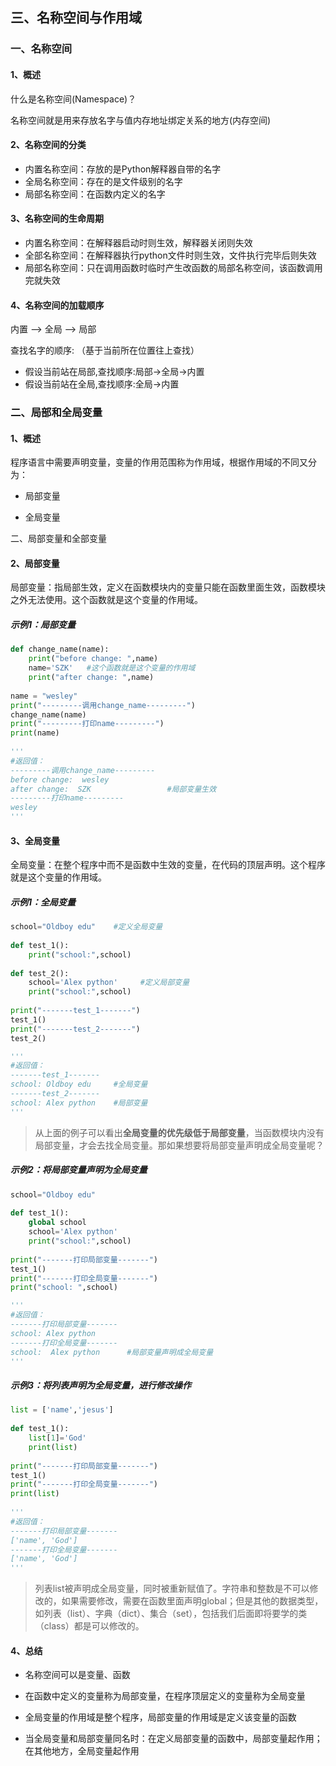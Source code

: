 ## 三、名称空间与作用域

### 一、名称空间

#### 1、概述

什么是名称空间(Namespace)？

名称空间就是用来存放名字与值内存地址绑定关系的地方(内存空间)

#### 2、名称空间的分类

- 内置名称空间：存放的是Python解释器自带的名字
- 全局名称空间：存在的是文件级别的名字
- 局部名称空间：在函数内定义的名字

#### 3、名称空间的生命周期

- 内置名称空间：在解释器启动时则生效，解释器关闭则失效
- 全部名称空间：在解释器执行python文件时则生效，文件执行完毕后则失效
- 局部名称空间：只在调用函数时临时产生改函数的局部名称空间，该函数调用完就失效

#### 4、名称空间的加载顺序

内置 —> 全局 —> 局部

查找名字的顺序: （基于当前所在位置往上查找）
- 假设当前站在局部,查找顺序:局部->全局->内置
- 假设当前站在全局,查找顺序:全局->内置
### 二、局部和全局变量

#### 1、概述

程序语言中需要声明变量，变量的作用范围称为作用域，根据作用域的不同又分为：

- 局部变量

- 全局变量

二、局部变量和全部变量

#### 2、局部变量

局部变量：指局部生效，定义在函数模块内的变量只能在函数里面生效，函数模块之外无法使用。这个函数就是这个变量的作用域。

##### 示例1：局部变量

```python
def change_name(name):
    print("before change: ",name)
    name='SZK'   #这个函数就是这个变量的作用域
    print("after change: ",name)
 
name = "wesley"
print("---------调用change_name---------")
change_name(name)
print("---------打印name---------")
print(name)
 
'''
#返回值：
---------调用change_name---------
before change:  wesley
after change:  SZK                 #局部变量生效
---------打印name---------
wesley
'''
```

#### 3、全局变量

全局变量：在整个程序中而不是函数中生效的变量，在代码的顶层声明。这个程序就是这个变量的作用域。

##### 示例1：全局变量

```python
school="Oldboy edu"    #定义全局变量
 
def test_1():
    print("school:",school)
 
def test_2():
    school='Alex python'     #定义局部变量
    print("school:",school)
 
print("-------test_1-------")
test_1()
print("-------test_2-------")
test_2()

'''
#返回值：
-------test_1-------
school: Oldboy edu     #全局变量
-------test_2-------
school: Alex python    #局部变量
'''
```

>  从上面的例子可以看出**全局变量的优先级低于局部变量**，当函数模块内没有局部变量，才会去找全局变量。那如果想要将局部变量声明成全局变量呢？

##### 示例2：将局部变量声明为全局变量

```python
school="Oldboy edu"
 
def test_1():
    global school
    school='Alex python'
    print("school:",school)
 
print("-------打印局部变量-------")
test_1()
print("-------打印全局变量-------")
print("school: ",school)

'''
#返回值：
-------打印局部变量-------
school: Alex python
-------打印全局变量-------
school:  Alex python      #局部变量声明成全局变量
'''
```

##### 示例3：将列表声明为全局变量，进行修改操作

```python
list = ['name','jesus']
 
def test_1():
    list[1]='God'
    print(list)
 
print("-------打印局部变量-------")
test_1()
print("-------打印全局变量-------")
print(list)
 
'''
#返回值：
-------打印局部变量-------
['name', 'God']
-------打印全局变量-------
['name', 'God']
'''
```

> 列表list被声明成全局变量，同时被重新赋值了。字符串和整数是不可以修改的，如果需要修改，需要在函数里面声明global；但是其他的数据类型，如列表（list）、字典（dict）、集合（set），包括我们后面即将要学的类（class）都是可以修改的。

#### 4、总结

- 名称空间可以是变量、函数

- 在函数中定义的变量称为局部变量，在程序顶层定义的变量称为全局变量
- 全局变量的作用域是整个程序，局部变量的作用域是定义该变量的函数
- 当全局变量和局部变量同名时：在定义局部变量的函数中，局部变量起作用；在其他地方，全局变量起作用

